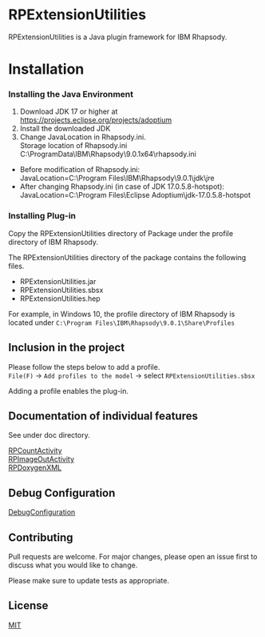 # RPExtensionUtilities

RPExtensionUtilities is a Java plugin framework for IBM Rhapsody.

# Installation

### Installing the Java Environment

1. Download JDK 17 or higher at https://projects.eclipse.org/projects/adoptium
2. Install the downloaded JDK
3. Change JavaLocation in Rhapsody.ini.  
Storage location of Rhapsody.ini  
C:\ProgramData\IBM\Rhapsody\9.0.1x64\rhapsody.ini  
* Before modification of Rhapsody.ini:  
JavaLocation=C:\Program Files\IBM\Rhapsody\9.0.1\jdk\jre    
* After changing Rhapsody.ini (in case of JDK 17.0.5.8-hotspot):  
 JavaLocation=C:\Program Files\Eclipse Adoptium\jdk-17.0.5.8-hotspot


### Installing Plug-in

Copy the RPExtensionUtilities directory of Package under the profile directory of IBM Rhapsody.

The RPExtensionUtilities directory of the package contains the following files.
- RPExtensionUtilities.jar
- RPExtensionUtilities.sbsx
- RPExtensionUtilities.hep


For example, in Windows 10, the profile directory of IBM Rhapsody is located under
 `C:\Program Files\IBM\Rhapsody\9.0.1\Share\Profiles`

## Inclusion in the project

Please follow the steps below to add a profile.  
`File(F)` -> `Add profiles to the model` -> select `RPExtensionUtilities.sbsx`

Adding a profile enables the plug-in.

## Documentation of individual features

See under doc directory.

[RPCountActivity](doc/RPCountActivity.md)  
[RPImageOutActivity](doc/RPImageOutActivity.md)  
[RPDoxygenXML](doc/RPDoxygenXML.md)  

## Debug Configuration

[DebugConfiguration](doc/DebugConfiguration.md)  

## Contributing

Pull requests are welcome. For major changes, please open an issue first
to discuss what you would like to change.

Please make sure to update tests as appropriate.

## License

[MIT](https://choosealicense.com/licenses/mit/)